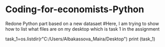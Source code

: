 # Coding-for-economists-Python
Redone Python part based on a new datasaet
#Here, I am trying to show how to list what files are on my desktop which is task 1 in the assignment

task_1=os.listdir(r"C:/Users/Albakassova_Maira/Desktop")
print (task_1)
